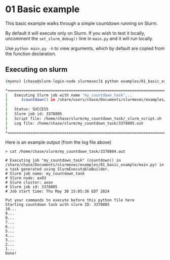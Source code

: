 # 01 Basic example
This basic example walks through a simple countdown running on Slurm.

By default it will execute only on Slurm. If you wish to test it locally, uncomment the `set_slurm_debug()` line in `main.py` and it will run locally.

Use `python main.py -h` to view arguments, which by default are copied from the function declaration.

## Executing on slurm
```bash
(myenv) [chase@slurm-login-node slurmexec]$ python examples/01_basic_example/main.py

*===============================================================================*
|   Executing Slurm job with name "my_countdown_task"...
|      (countdown() in /share/users/chase/Documents/slurmexec/examples/01_basic_example/main.py)
|
|   Status: SUCCESS
|   Slurm job id: 3378805
|   Script file: /home/chase/slurm/my_countdown_task/_slurm_script.sh
|   Log file: /home/chase/slurm/my_countdown_task/3378805.out
|
*===============================================================================*
```
Here is an example output (from the log file above)
```
> cat /home/chase/slurm/my_countdown_task/3378804.out

# Executing job "my_countdown_task" (countdown() in /share/chase/Documents/slurmexec/examples/01_basic_example/main.py) in a task generated using SlurmExecutableBuilder.
# Slurm job name: my_countdown_task
# Slurm node: ax03
# Slurm cluster: axon
# Slurm job id: 3378805
# Job start time: Thu May 30 15:05:36 EDT 2024

Put your commands to execute before this python file here
Starting countdown task with slurm ID: 3378805
10...
9...
8...
7...
6...
5...
4...
3...
2...
1...
Done!
```